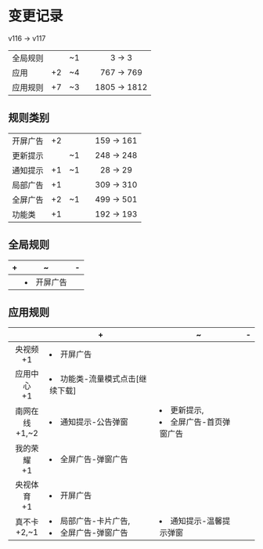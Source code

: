 # 变更记录

v116 -> v117

||||||
|-|:-:|:-:|:-:|:-:|
|全局规则||~1||3 -> 3|
|应用|+2|~4||767 -> 769|
|应用规则|+7|~3||1805 -> 1812|

## 规则类别

||||||
|-|:-:|:-:|:-:|:-:|
|开屏广告|+2|||159 -> 161|
|更新提示||~1||248 -> 248|
|通知提示|+1|~1||28 -> 29|
|局部广告|+1|||309 -> 310|
|全屏广告|+2|~1||499 -> 501|
|功能类|+1|||192 -> 193|

## 全局规则

|+|~|-|
|-|-|-|
||<li>开屏广告||

## 应用规则

||+|~|-|
|:-:|-|-|-|
|央视频<br>+1|<li>开屏广告|||
|应用中心<br>+1|<li>功能类-流量模式点击[继续下载]|||
|南网在线<br>+1,~2|<li>通知提示-公告弹窗|<li>更新提示,<li>全屏广告-首页弹窗广告||
|我的荣耀<br>+1|<li>全屏广告-弹窗广告|||
|央视体育<br>+1|<li>开屏广告|||
|真不卡<br>+2,~1|<li>局部广告-卡片广告,<li>全屏广告-弹窗广告|<li>通知提示-温馨提示弹窗||
